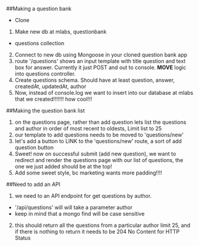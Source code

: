 ##Making a question bank
* Clone

1. Make new db at mlabs, questionbank
  * questions collection
2. Connect to new db using Mongoose in your cloned question bank app
3. route '/questions' shows an input template with title question and text box for answer. Currently it just POST and out to console. **MOVE** logic into questions controller. 
4. Create questions schema. Should have at least question, answer, createdAt, updatedAt, author
5. Now, instead of console.log we want to insert into our database at mlabs that we created!!!!!!! how cool!!! 


##Making the question bank list
1. on the questions page, rather than add question lets list the questions and author in order of most recent to oldests, Limit list to 25
2. our template to add questions needs to be moved to 'questions/new'
3. let's add a button to LINK to the 'questions/new' route, a sort of add question button
4. Sweet! now on successful submit (add new question), we want to redirect and render the questions page with our list of questions, the one we just added should be at the top!
5. Add some sweet style, bc marketing wants more padding!!!!



##Need to add an API
1. we need to an API endpoint for get questions by author.
  * '/api/questions' will will take a parameter author
  * keep in mind that a mongo find will be case sensitive
2. this should return all the questions from a particular author limit 25, and if there is nothing to return it needs to be 204 No Content for HTTP Status